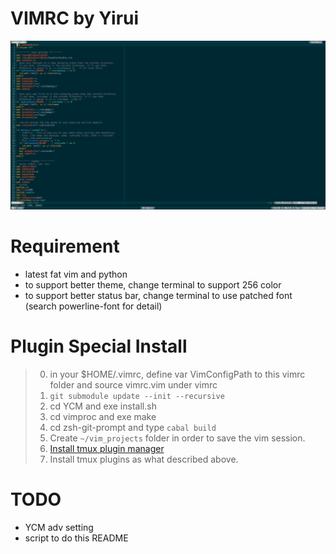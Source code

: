 VIMRC by Yirui
====================
![](screenshot.png)
# Requirement
+ latest fat vim and python
+ to support better theme, change terminal to support 256 color
+ to support better status bar, change terminal to use patched font (search powerline-font for detail)

# Plugin Special Install
> 0. in your $HOME/.vimrc, define var VimConfigPath to this vimrc folder and source vimrc.vim under vimrc
> 1. `git submodule update --init --recursive`
> 2. cd YCM and exe install.sh
> 3. cd vimproc and exe make
> 4. cd zsh-git-prompt and type `cabal build`
> 5. Create `~/vim_projects` folder in order to save the vim session.
> 6. [Install tmux plugin manager](https://github.com/tmux-plugins/tmux-resurrect#installation-with-tmux-plugin-manager-recommended)
> 7. Install tmux plugins as what described above.

# TODO
+ YCM adv setting
+ script to do this README

